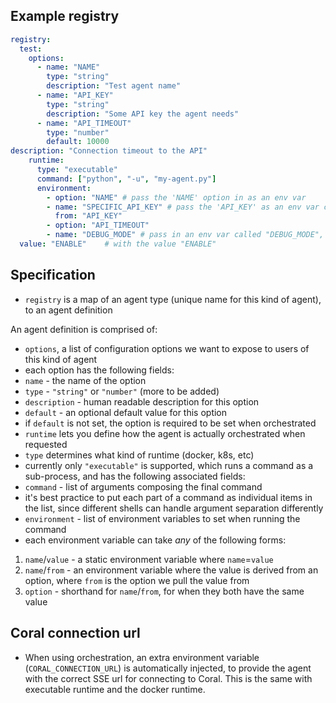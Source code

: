 ## Example registry
```yaml
registry:
  test:  
    options:
      - name: "NAME"
        type: "string"
        description: "Test agent name"
      - name: "API_KEY"
        type: "string"
        description: "Some API key the agent needs"
      - name: "API_TIMEOUT"
        type: "number"
        default: 10000
description: "Connection timeout to the API"
    runtime:  
      type: "executable"  
      command: ["python", "-u", "my-agent.py"]  
      environment:
        - option: "NAME" # pass the 'NAME' option in as an env var
        - name: "SPECIFIC_API_KEY" # pass the 'API_KEY' as an env var called 'SPECIFIC_API_KEY'
          from: "API_KEY"
        - option: "API_TIMEOUT"
        - name: "DEBUG_MODE" # pass in an env var called "DEBUG_MODE",
  value: "ENABLE"    # with the value "ENABLE"
```

## Specification
- `registry` is a map of an agent type (unique name for this kind of agent), to an agent definition

An agent definition is comprised of:
- `options`, a list of configuration options we want to expose to users of this kind of agent
- each option has the following fields:
- `name` - the name of the option
- `type` - `"string"` or `"number"` (more to be added)
- `description` - human readable description for this option
- `default` - an optional default value for this option
- if `default` is not set, the option is required to be set when orchestrated
- `runtime` lets you define how the agent is actually orchestrated when requested
- `type` determines what kind of runtime (docker, k8s, etc)
- currently only `"executable"` is supported, which runs a command as a sub-process, and has the following associated fields:
- `command` - list of arguments composing the final command
- it's best practice to put each part of a command as individual items in the list, since different shells can handle argument separation differently
- `environment` - list of environment variables to set when running the command
- each environment variable can take *any* of the following forms:
1. `name`/`value` - a static environment variable where `name`=`value`
2. `name`/`from` - an environment variable where the value is derived from an option, where `from` is the option we pull the value from
3. `option` - shorthand for `name`/`from`, for when they both have the same value

## Coral connection url
- When using orchestration, an extra environment variable (`CORAL_CONNECTION_URL`) is automatically injected, to provide the agent with the correct SSE url for connecting to Coral. This is the same with executable runtime and the docker runtime.
